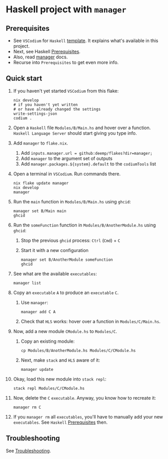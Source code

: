# Haskell project with `manager`

## Prerequisites

- See `VSCodium` for `Haskell` [template](https://github.com/deemp/flakes/tree/main/templates/codium/haskell#readme).
It explains what's available in this project.
- Next, see Haskell [Prerequisites](https://github.com/deemp/flakes/blob/main/README/Haskell.md).
- Also, read [manager](https://github.com/deemp/flakes/tree/main/manager#readme) docs.
- Recurse into `Prerequisites` to get even more info.

## Quick start

1. If you haven't yet started `VSCodium` from this flake:

    ```terminal
    nix develop
    # if you haven't yet written 
    # or have already changed the settings
    write-settings-json
    codium .
    ```

1. Open a `Haskell` file `Modules/B/Main.hs` and hover over a function. `Haskell Language Server` should start giving you type info.

1. Add `manager` to `flake.nix`.
   1. Add `inputs.manager.url = github:deemp/flakes?dir=manager;`
   1. Add `manager` to the argument set of outputs
   1. Add `manager.packages.${system}.default` to the `codiumTools` list

1. Open a terminal in `VSCodium`. Run commands there.

    ```console
    nix flake update manager
    nix develop
    manager
    ```

1. Run the `main` function in `Modules/B/Main.hs` using `ghcid`:

    ```terminal
    manager set B/Main main
    ghcid
    ```

1. Run the `someFunction` function in `Modules/B/AnotherModule.hs` using `ghcid`:
    1. Stop the previous `ghcid` process: `Ctrl` (`Cmd`) + `C`
    2. Start it with a new configuration

        ```terminal
        manager set B/AnotherModule someFunction
        ghcid
        ```

1. See what are the available `executables`:

    ```terminal
    manager list
    ```

1. Copy an `executable` `A` to produce an `executable` `C`.
    1. Use `manager`:

        ```terminal
        manager add C A
        ```

    1. Check that `HLS` works: hover over a function in `Modules/C/Main.hs`.

1. Now, add a new module `CModule.hs` to `Modules/C`.
    1. Copy an existing module:

        ```terminal
        cp Modules/B/AnotherModule.hs Modules/C/CModule.hs
        ```

    1. Next, make `stack` and `HLS` aware of it:

        ```terminal
        manager update
        ```

1. Okay, load this new module into `stack repl`:

    ```terminal
    stack repl Modules/C/CModule.hs
    ```

1. Now, delete the `C` `executable`. Anyway, you know how to recreate it:

    ```terminal
    manager rm C
    ```

1. If you `manager rm` all `executables`, you'll have to manually add your new `executables`. See `Haskell` [Prerequisites](#prerequisites) then.

## Troubleshooting

See [Troubleshooting](https://github.com/deemp/flakes/blob/main/README/Troubleshooting.md).
